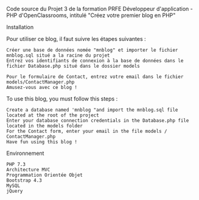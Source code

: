 Code source du Projet 3 de la formation PRFE Développeur d'application - PHP d'OpenClassrooms, intitulé "Créez votre premier blog en PHP"

Installation

Pour utiliser ce blog, il faut suivre les étapes suivantes :

    Créer une base de données nomée "mnblog" et importer le fichier mnblog.sql situé a la racine du projet
    Entrez vos identifiants de connexion à la base de données dans le fichier Database.php situé dans le dossier models

    Pour le formulaire de Contact, entrez votre email dans le fichier models/ContactManager.php
    Amusez-vous avec ce blog !

To use this blog, you must follow this steps :

    Create a database named 'mnblog "and import the mnblog.sql file located at the root of the project
    Enter your database connection credentials in the Database.php file located in the models folder
    For the Contact form, enter your email in the file models / ContactManager.php
    Have fun using this blog !


Environnement

    PHP 7.3
    Architecture MVC
    Programmation Orientée Objet
    Bootstrap 4.3
    MySQL
    jQuery

